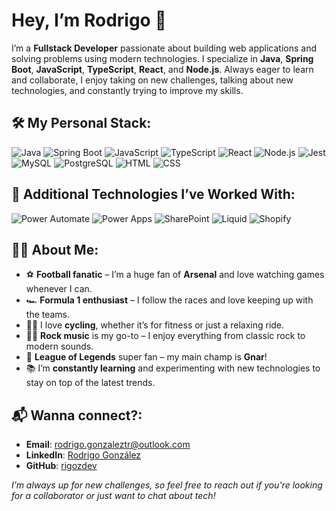 # Hey, I’m Rodrigo 👋

I’m a **Fullstack Developer** passionate about building web applications and solving problems using modern technologies. I specialize in **Java**, **Spring Boot**, **JavaScript**, **TypeScript**, **React**, and **Node.js**. Always eager to learn and collaborate, I enjoy taking on new challenges, talking about new technologies, and constantly trying to improve my skills.

## 🛠️ My Personal Stack:
![Java](https://img.shields.io/badge/Java-007396?style=flat-square&logo=java&logoColor=white) 
![Spring Boot](https://img.shields.io/badge/Spring%20Boot-6DB33F?style=flat-square&logo=springboot&logoColor=white) 
![JavaScript](https://img.shields.io/badge/JavaScript-F7DF1E?style=flat-square&logo=javascript&logoColor=black) 
![TypeScript](https://img.shields.io/badge/TypeScript-3178C6?style=flat-square&logo=typescript&logoColor=white) 
![React](https://img.shields.io/badge/React-61DAFB?style=flat-square&logo=react&logoColor=black) 
![Node.js](https://img.shields.io/badge/Node.js-339933?style=flat-square&logo=node.js&logoColor=white)
![Jest](https://img.shields.io/badge/Jest-C21325?style=flat-square&logo=jest&logoColor=white)
![MySQL](https://img.shields.io/badge/MySQL-4479A1?style=flat-square&logo=mysql&logoColor=white) 
![PostgreSQL](https://img.shields.io/badge/PostgreSQL-336791?style=flat-square&logo=postgresql&logoColor=white)
![HTML](https://img.shields.io/badge/HTML-E34F26?style=flat-square&logo=html5&logoColor=white)
![CSS](https://img.shields.io/badge/CSS-1572B6?style=flat-square&logo=css3&logoColor=white)

## 🧰 Additional Technologies I’ve Worked With:
![Power Automate](https://img.shields.io/badge/Power%20Automate-003A6D?style=flat-square&logo=microsoft-power-automate&logoColor=white) 
![Power Apps](https://img.shields.io/badge/Power%20Apps-8A3D9F?style=flat-square&logo=microsoft-power-apps&logoColor=white) 
![SharePoint](https://img.shields.io/badge/SharePoint-0062A1?style=flat-square&logo=microsoft-sharepoint&logoColor=white) 
![Liquid](https://img.shields.io/badge/Liquid-000000?style=flat-square&logo=shopify&logoColor=white) 
![Shopify](https://img.shields.io/badge/Shopify-96BF47?style=flat-square&logo=shopify&logoColor=white)

## 🧑‍💻 About Me:
- ⚽ **Football fanatic** – I’m a huge fan of **Arsenal** and love watching games whenever I can.
- 🏎️ **Formula 1 enthusiast** – I follow the races and love keeping up with the teams.
- 🚴‍♂️ I love **cycling**, whether it’s for fitness or just a relaxing ride.
- 🎸🤘 **Rock music** is my go-to – I enjoy everything from classic rock to modern sounds.
- 👾 **League of Legends** super fan – my main champ is **Gnar**!
- 📚 I’m **constantly learning** and experimenting with new technologies to stay on top of the latest trends.

## 📬 Wanna connect?:
- **Email**: [rodrigo.gonzaleztr@outlook.com](mailto:rodrigo.gonzaleztr@outlook.com)
- **LinkedIn**: [Rodrigo González](https://www.linkedin.com/in/rodrigo-gonzalezr/)
- **GitHub**: [rigozdev](https://github.com/rigozdev)

*I’m always up for new challenges, so feel free to reach out if you're looking for a collaborator or just want to chat about tech!*
